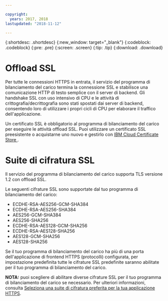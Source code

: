 ```yaml
---

copyright:
  years: 2017, 2018
lastupdated: "2018-11-12"

---
```


{:shortdesc: .shortdesc}
{:new_window: target="_blank"}
{:codeblock: .codeblock}
{:pre: .pre}
{:screen: .screen}
{:tip: .tip}
{:download: .download}

# Offload SSL

Per tutte le connessioni HTTPS in entrata, il servizio del programma di bilanciamento del carico termina la connessione SSL e stabilisce una comunicazione HTTP di testo semplice con il server di backend. Gli handshake SSL con uso intensivo di CPU e le attività di crittografia/decrittografia sono stati spostati dai server di backend, consentendo loro di utilizzare i propri cicli di CPU per elaborare il traffico dell'applicazione. 

Un certificato SSL è obbligatorio al programma di bilanciamento del carico per eseguire le attività offload SSL. Puoi utilizzare un certificato SSL preesistente o acquistarne uno nuovo e gestirlo con [IBM Cloud Certificate Store ](https://control.softlayer.com/security/sslcerts). 

# Suite di cifratura SSL
Il servizio del programma di bilanciamento del carico supporta TLS versione 1.2 con offload SSL.

Le seguenti cifrature SSL sono supportate dal tuo programma di bilanciamento del carico:

* ECDHE-RSA-AES256-GCM-SHA384
* ECDHE-RSA-AES256-SHA384
* AES256-GCM-SHA384
* AES256-SHA256
* ECDHE-RSA-AES128-GCM-SHA256
* ECDHE-RSA-AES128-SHA256
* AES128-GCM-SHA256
* AES128-SHA256

Se il tuo programma di bilanciamento del carico ha più di una porta dell'applicazione di frontend HTTPS (protocolli) configurata, per impostazione predefinita tutte le cifrature SSL predefinite saranno abilitate per il tuo programma di bilanciamento del carico. 

**NOTA:** puoi scegliere di abilitare diverse cifrature SSL per il tuo programma di bilanciamento del carico se necessario. Per ulteriori informazioni, consulta [Seleziona una suite di cifratura preferita per la tua applicazione HTTPS](custom-ciphers.html).
